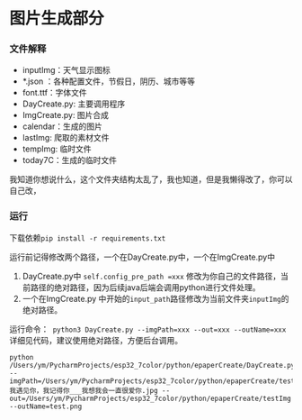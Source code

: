 # 图片生成部分

### 文件解释

* inputImg：天气显示图标
* *.json ：各种配置文件，节假日，阴历、城市等等
* font.ttf：字体文件
* DayCreate.py: 主要调用程序
* ImgCreate.py: 图片合成
* calendar：生成的图片
* lastImg: 爬取的素材文件
* tempImg: 临时文件
* today7C：生成的临时文件

我知道你想说什么，这个文件夹结构太乱了，我也知道，但是我懒得改了，你可以自己改，

### 运行

下载依赖`pip install -r requirements.txt` 

运行前记得修改两个路径，一个在DayCreate.py中，一个在ImgCreate.py中

1. DayCreate.py中 `self.config_pre_path =xxx` 修改为你自己的文件路径，当前路径的绝对路径，因为后续java后端会调用python进行文件处理。
2. 一个在ImgCreate.py 中开始的`input_path`路径修改为当前文件夹`inputImg`的绝对路径。

运行命令：` python3 DayCreate.py --imgPath=xxx --out=xxx --outName=xxx` 详细见代码，建议使用绝对路径，方便后台调用。
```shell
python /Users/ym/PycharmProjects/esp32_7color/python/epaperCreate/DayCreate.py --imgPath=/Users/ym/PycharmProjects/esp32_7color/python/epaperCreate/testImg/我遇见你，我记得你___我想我会一直很爱你.jpg --out=/Users/ym/PycharmProjects/esp32_7color/python/epaperCreate/testImg --outName=test.png
```